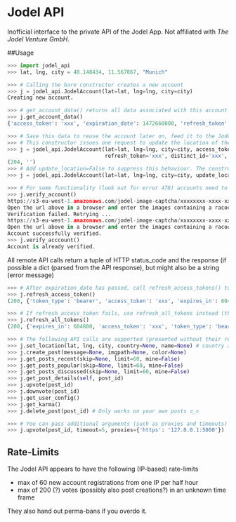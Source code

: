 # Jodel API

Inofficial interface to the private API of the Jodel App. Not affiliated with *The Jodel Venture GmbH*.

##Usage

```python
>>> import jodel_api
>>> lat, lng, city = 48.148434, 11.567867, "Munich"

>>> # Calling the bare constructor creates a new account
>>> j = jodel_api.JodelAccount(lat=lat, lng=lng, city=city)
Creating new account.

>>> # get_account_data() returns all data associated with this account (censored by me)
>>> j.get_account_data()
{'access_token': 'xxx', 'expiration_date': 1472660000, 'refresh_token': 'xxx', 'distinct_id': 'xxx', 'device_uid': 'xxx'}

>>> # Save this data to reuse the account later on, feed it to the JodelAccount() constructor to reinitiate the account
>>> # This constructor issues one request to update the location of the account
>>> j = jodel_api.JodelAccount(lat=lat, lng=lng, city=city, access_token='xxx', expiration_date='xxx', 
                               refresh_token='xxx', distinct_id='xxx', device_uid='xxx')
(204, '')
>>> # Add update_location=False to suppress this behaviour. The constructor will only instantiate an object, without making any remote calls
>>> j = jodel_api.JodelAccount(lat=lat, lng=lng, city=city, update_location=False, **account_data)

>>> # For some functionality (look out for error 478) accounts need to be verified by entering a captcha.
>>> j.verify_account()
https://s3-eu-west-1.amazonaws.com/jodel-image-captcha/xxxxxxxx-xxxx-xxxx-xxxx-xxxxxxxxxxxx.png
Open the url above in a browser and enter the images containing a racoon (left to right, starting with 0) separated by spaces: 3 5
Verification failed. Retrying ...
https://s3-eu-west-1.amazonaws.com/jodel-image-captcha/xxxxxxxx-xxxx-xxxx-xxxx-xxxxxxxxxxxx.png
Open the url above in a browser and enter the images containing a racoon (left to right, starting with 0) separated by spaces: 0 3 7
Account successfully verified.
>>> j.verify_acccount()
Account is already verified.
```

All remote API calls return a tuple of HTTP status_code and the response (if possible a dict (parsed from the API response), but might also be a string (error message)

```python
>>> # After expiration_date has passed, call refresh_access_tokens() to re-authenticate
>>> j.refresh_access_token()
(200, {'token_type': 'bearer', 'access_token': 'xxx', 'expires_in': 604800, 'expiration_date': xxx})

>>> # If refresh_access_token fails, use refresh_all_tokens instead (this is akin to creating a new account, but preserves the account's data (karma, etc))
>>> j.refresh_all_tokens()
(200, {'expires_in': 604800, 'access_token': 'xxx', 'token_type': 'bearer', 'returning': True, 'refresh_token': 'xxx', 'expiration_date': 1472600000, 'distinct_id': 'xxx'})

>>> # The following API calls are supported (presented without their respective responses)
>>> j.set_location(lat, lng, city, country=None, name=None) # country and name appear to have no effect
>>> j.create_post(message=None, imgpath=None, color=None)
>>> j.get_posts_recent(skip=None, limit=60, mine=False)
>>> j.get_posts_popular(skip=None, limit=60, mine=False)
>>> j.get_posts_discussed(skip=None, limit=60, mine=False)
>>> j.get_post_details(self, post_id)
>>> j.upvote(post_id)
>>> j.downvote(post_id)
>>> j.get_user_config()
>>> j.get_karma()
>>> j.delete_post(post_id) # Only works on your own posts ಠ_ಠ

>>> # You can pass additional arguments (such as proxies and timeouts) to all API calls through the **xargs argument that will be passed to the requests.request() function.
>>> j.upvote(post_id, timeout=5, proxies={'https': '127.0.0.1:5000'})
```

## Rate-Limits

The Jodel API appears to have the following (IP-based) rate-limits

- max of 60 new account registrations from one IP per half hour
- max of 200 (?) votes (possibly also post creations?) in an unknown time frame

They also hand out perma-bans if you overdo it.
